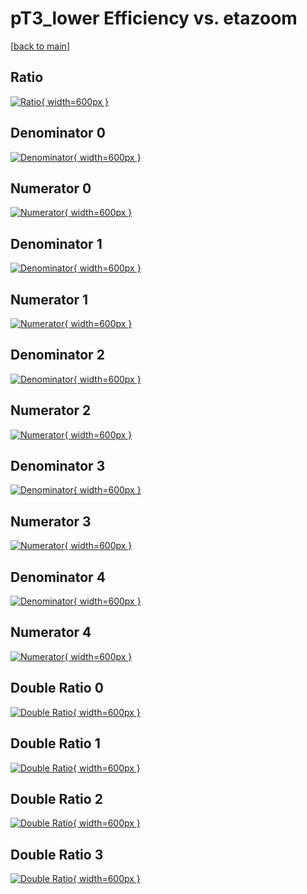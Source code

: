 # pT3_lower Efficiency vs. etazoom

[[back to main](./)]



## Ratio

[![Ratio](../mtv/var/pT3_lower_base_13_-1_eff_etazoom.png){ width=600px }](../mtv/var/pT3_lower_base_13_-1_eff_etazoom.pdf)

## Denominator 0

[![Denominator](../mtv/den/pT3_lower_base_13_-1_eff_etazoom_den0.png){ width=600px }](../mtv/den/pT3_lower_base_13_-1_eff_etazoom_den0.pdf)

## Numerator 0

[![Numerator](../mtv/num/pT3_lower_base_13_-1_eff_etazoom_num0.png){ width=600px }](../mtv/num/pT3_lower_base_13_-1_eff_etazoom_num0.pdf)

## Denominator 1

[![Denominator](../mtv/den/pT3_lower_base_13_-1_eff_etazoom_den1.png){ width=600px }](../mtv/den/pT3_lower_base_13_-1_eff_etazoom_den1.pdf)

## Numerator 1

[![Numerator](../mtv/num/pT3_lower_base_13_-1_eff_etazoom_num1.png){ width=600px }](../mtv/num/pT3_lower_base_13_-1_eff_etazoom_num1.pdf)

## Denominator 2

[![Denominator](../mtv/den/pT3_lower_base_13_-1_eff_etazoom_den2.png){ width=600px }](../mtv/den/pT3_lower_base_13_-1_eff_etazoom_den2.pdf)

## Numerator 2

[![Numerator](../mtv/num/pT3_lower_base_13_-1_eff_etazoom_num2.png){ width=600px }](../mtv/num/pT3_lower_base_13_-1_eff_etazoom_num2.pdf)

## Denominator 3

[![Denominator](../mtv/den/pT3_lower_base_13_-1_eff_etazoom_den3.png){ width=600px }](../mtv/den/pT3_lower_base_13_-1_eff_etazoom_den3.pdf)

## Numerator 3

[![Numerator](../mtv/num/pT3_lower_base_13_-1_eff_etazoom_num3.png){ width=600px }](../mtv/num/pT3_lower_base_13_-1_eff_etazoom_num3.pdf)

## Denominator 4

[![Denominator](../mtv/den/pT3_lower_base_13_-1_eff_etazoom_den4.png){ width=600px }](../mtv/den/pT3_lower_base_13_-1_eff_etazoom_den4.pdf)

## Numerator 4

[![Numerator](../mtv/num/pT3_lower_base_13_-1_eff_etazoom_num4.png){ width=600px }](../mtv/num/pT3_lower_base_13_-1_eff_etazoom_num4.pdf)

## Double Ratio 0

[![Double Ratio](../mtv/ratio/pT3_lower_base_13_-1_eff_etazoom_ratio0.png){ width=600px }](../mtv/ratio/pT3_lower_base_13_-1_eff_etazoom_ratio0.pdf)

## Double Ratio 1

[![Double Ratio](../mtv/ratio/pT3_lower_base_13_-1_eff_etazoom_ratio1.png){ width=600px }](../mtv/ratio/pT3_lower_base_13_-1_eff_etazoom_ratio1.pdf)

## Double Ratio 2

[![Double Ratio](../mtv/ratio/pT3_lower_base_13_-1_eff_etazoom_ratio2.png){ width=600px }](../mtv/ratio/pT3_lower_base_13_-1_eff_etazoom_ratio2.pdf)

## Double Ratio 3

[![Double Ratio](../mtv/ratio/pT3_lower_base_13_-1_eff_etazoom_ratio3.png){ width=600px }](../mtv/ratio/pT3_lower_base_13_-1_eff_etazoom_ratio3.pdf)

